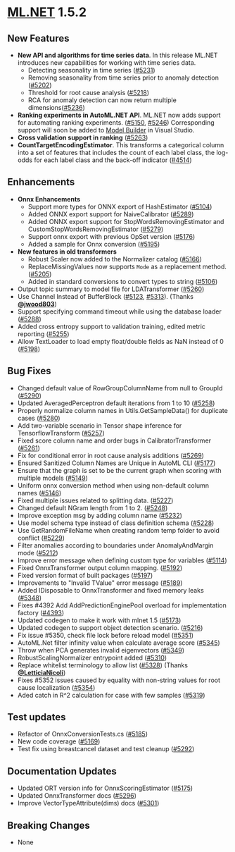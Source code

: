 # [ML.NET](http://dot.net/ml) 1.5.2

## **New Features**
- **New API and algorithms for time series data**. In this release ML.NET introduces new capabilities for working with time series data.
  - Detecting seasonality in time series  ([#5231](https://github.com/dotnet/machinelearning/pull/5231))
  - Removing seasonality from time series prior to anomaly detection ([#5202](https://github.com/dotnet/machinelearning/pull/5202))
  - Threshold for root cause analysis ([#5218](https://github.com/dotnet/machinelearning/pull/5218))
  - RCA for anomaly detection can now return multiple dimensions([#5236](https://github.com/dotnet/machinelearning/pull/5236))
- **Ranking experiments in AutoML.NET API**. ML.NET now adds support for automating ranking experiments. ([#5150](https://github.com/dotnet/machinelearning/pull/5150), [#5246](https://github.com/dotnet/machinelearning/pull/5246)) Corresponding support will soon be added to [Model Builder](https://dotnet.microsoft.com/apps/machinelearning-ai/ml-dotnet/model-builder) in Visual Studio.
- **Cross validation support in ranking** ([#5263](https://github.com/dotnet/machinelearning/pull/5263))
- **CountTargetEncodingEstimator**. This transforms a categorical column into a set of features that includes the count of each label class, the log-odds for each label class and the back-off indicator ([#4514](https://github.com/dotnet/machinelearning/pull/4514))

## **Enhancements**
- **Onnx Enhancements**
  - Support more types for ONNX export of HashEstimator ([#5104](https://github.com/dotnet/machinelearning/pull/5104))
  - Added ONNX export support for NaiveCalibrator ([#5289](https://github.com/dotnet/machinelearning/pull/5289))
  - Added ONNX export support for  StopWordsRemovingEstimator and CustomStopWordsRemovingEstimator ([#5279](https://github.com/dotnet/machinelearning/pull/5279))
  - Support onnx export with previous OpSet version ([#5176](https://github.com/dotnet/machinelearning/pull/5176))
  - Added a sample for Onnx conversion ([#5195](https://github.com/dotnet/machinelearning/pull/5195))
- **New features in old transformers**
  - Robust Scaler now added to the Normalizer catalog ([#5166](https://github.com/dotnet/machinelearning/pull/5166))
  - ReplaceMissingValues now supports `Mode` as a replacement method. ([#5205](https://github.com/dotnet/machinelearning/pull/5205))
  - Added in standard conversions to convert types to string ([#5106](https://github.com/dotnet/machinelearning/pull/5106))
- Output topic summary to model file for LDATransformer ([#5260](https://github.com/dotnet/machinelearning/pull/5260))
- Use Channel Instead of BufferBlock ([#5123](https://github.com/dotnet/machinelearning/pull/5123), [#5313](https://github.com/dotnet/machinelearning/pull/5313)). (Thanks [**@jwood803**](https://github.com/jwood803))
- Support specifying command timeout while using the database loader ([#5288](https://github.com/dotnet/machinelearning/pull/5288))
- Added cross entropy support to validation training, edited metric reporting ([#5255](https://github.com/dotnet/machinelearning/pull/5255))
- Allow TextLoader to load empty float/double fields as NaN instead of 0 ([#5198](https://github.com/dotnet/machinelearning/pull/5198))


## **Bug Fixes**
- Changed default value of RowGroupColumnName from null to GroupId ([#5290](https://github.com/dotnet/machinelearning/pull/5290))
- Updated AveragedPerceptron default iterations from 1 to 10 ([#5258](https://github.com/dotnet/machinelearning/pull/5258))
- Properly normalize column names in Utils.GetSampleData() for duplicate cases ([#5280](https://github.com/dotnet/machinelearning/pull/5280))
- Add two-variable scenario in Tensor shape inference for TensorflowTransform ([#5257](https://github.com/dotnet/machinelearning/pull/5257))
- Fixed score column name and order bugs in CalibratorTransformer ([#5261](https://github.com/dotnet/machinelearning/pull/5261))
- Fix for conditional error in root cause analysis additions ([#5269](https://github.com/dotnet/machinelearning/pull/5269))
- Ensured Sanitized Column Names are Unique in AutoML CLI ([#5177](https://github.com/dotnet/machinelearning/pull/5177))
- Ensure that the graph is set to be the current graph when scoring with multiple models ([#5149](https://github.com/dotnet/machinelearning/pull/5149))
- Uniform onnx conversion method when using non-default column names ([#5146](https://github.com/dotnet/machinelearning/pull/5146))
- Fixed multiple issues related to splitting data. ([#5227](https://github.com/dotnet/machinelearning/pull/5227))
- Changed default NGram length from 1 to 2. ([#5248](https://github.com/dotnet/machinelearning/pull/5248))
- Improve exception msg by adding column name ([#5232](https://github.com/dotnet/machinelearning/pull/5232))
- Use model schema type instead of class definition schema ([#5228](https://github.com/dotnet/machinelearning/pull/5228))
- Use GetRandomFileName when creating random temp folder to avoid conflict ([#5229](https://github.com/dotnet/machinelearning/pull/5229))
- Filter anomalies according to boundaries under AnomalyAndMargin mode ([#5212](https://github.com/dotnet/machinelearning/pull/5212))
- Improve error message when defining custom type for variables ([#5114](https://github.com/dotnet/machinelearning/pull/5114))
- Fixed OnnxTransformer output column mapping. ([#5192](https://github.com/dotnet/machinelearning/pull/5192))
- Fixed version format of built packages ([#5197](https://github.com/dotnet/machinelearning/pull/5197))
- Improvements to "Invalid TValue" error message ([#5189](https://github.com/dotnet/machinelearning/pull/5189))
- Added IDisposable to OnnxTransformer and fixed memory leaks ([#5348](https://github.com/dotnet/machinelearning/pull/5348))
- Fixes #4392 Add AddPredictionEnginePool overload for implementation factory ([#4393](https://github.com/dotnet/machinelearning/pull/4393))
- Updated codegen to make it work with mlnet 1.5  ([#5173](https://github.com/dotnet/machinelearning/pull/5173))
- Updated codegen to support object detection scenario. ([#5216](https://github.com/dotnet/machinelearning/pull/5216))
- Fix issue #5350, check file lock before reload model ([#5351](https://github.com/dotnet/machinelearning/pull/5351))
- AutoML.Net filter infinity value when calculate average score ([#5345](https://github.com/dotnet/machinelearning/pull/5345))
- Throw when PCA generates invalid eigenvectors ([#5349](https://github.com/dotnet/machinelearning/pull/5349))
- RobustScalingNormalizer entrypoint added ([#5310](https://github.com/dotnet/machinelearning/pull/5310))
- Replace whitelist terminology to allow list ([#5328](https://github.com/dotnet/machinelearning/pull/5328)) (Thanks [**@LetticiaNicoli**](https://github.com/LetticiaNicoli))
- Fixes #5352 issues caused by equality with non-string values for root cause localization  ([#5354](https://github.com/dotnet/machinelearning/pull/5354))
- Aded catch in R^2 calculation for case with few samples ([#5319](https://github.com/dotnet/machinelearning/pull/5319))


## **Test updates**
- Refactor of OnnxConversionTests.cs ([#5185](https://github.com/dotnet/machinelearning/pull/5185))
- New code coverage ([#5169](https://github.com/dotnet/machinelearning/pull/5169))
- Test fix using breastcancel dataset and test cleanup ([#5292](https://github.com/dotnet/machinelearning/pull/5292))

## **Documentation Updates**
- Updated ORT version info for OnnxScoringEstimator ([#5175](https://github.com/dotnet/machinelearning/pull/5175))
- Updated OnnxTransformer docs ([#5296](https://github.com/dotnet/machinelearning/pull/5296))
- Improve VectorTypeAttribute(dims) docs ([#5301](https://github.com/dotnet/machinelearning/pull/5301))

## **Breaking Changes**
- None
